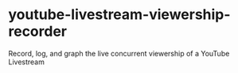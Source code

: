 # youtube-livestream-viewership-recorder
Record, log, and graph the live concurrent viewership of a YouTube Livestream
